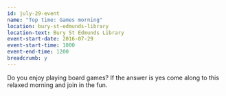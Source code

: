```yaml
---
id: july-29-event
name: "Top time: Games morning"
location: bury-st-edmunds-library
location-text: Bury St Edmunds Library
event-start-date: 2016-07-29
event-start-time: 1000
event-end-time: 1200
breadcrumb: y
---
```

Do you enjoy playing board games? If the answer is yes come along to this relaxed morning and join in the fun.

